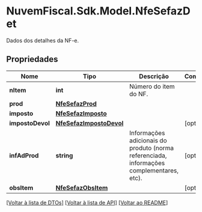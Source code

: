 # NuvemFiscal.Sdk.Model.NfeSefazDet
Dados dos detalhes da NF-e.

## Propriedades

Nome | Tipo | Descrição | Comentários
------------ | ------------- | ------------- | -------------
**nItem** | **int** | Número do item do NF. | 
**prod** | [**NfeSefazProd**](NfeSefazProd.md) |  | 
**imposto** | [**NfeSefazImposto**](NfeSefazImposto.md) |  | 
**impostoDevol** | [**NfeSefazImpostoDevol**](NfeSefazImpostoDevol.md) |  | [optional] 
**infAdProd** | **string** | Informações adicionais do produto (norma referenciada, informações complementares, etc). | [optional] 
**obsItem** | [**NfeSefazObsItem**](NfeSefazObsItem.md) |  | [optional] 

[[Voltar à lista de DTOs]](../README.md#documentation-for-models) [[Voltar à lista de API]](../README.md#documentation-for-api-endpoints) [[Voltar ao README]](../README.md)

